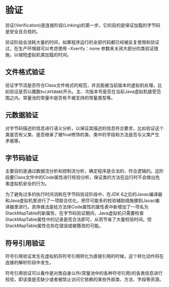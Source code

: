 # 验证

验证(Verification)是连接阶段(Linking)的第一步，它的目的是保证加载的字节码是安全且合规的。

验证阶段会消耗大量的时间，如果程序运行的全部代码都已经被反复使用和验证过，在生产环境就可以考虑使用 -Xverify：none 参数来关闭大部分的类验证措施，以缩短虚拟机类加载的时间。

## 文件格式验证

验证字节流是否符合Class文件格式的规范，并且能被当前版本的虚拟机处理。比如验证是否以魔数`0xCAFEBABE`开头。主、次版本号是否在当前Java虚拟机接受范围之内。常量池的常量中是否有不被支持的常量类型等。

## 元数据验证

对字节码描述的信息进行语义分析，以保证其描述的信息符合要求，比如验证这个类是否有父类、是否继承了被final修饰的类、类中的字段和方法是否与父类产生矛盾等。

## 字节码验证

主要目的是通过数据流分析和控制流分析，确定程序是合法的、符合逻辑的。这阶段要Class文件中的Code属性进行校验分析，保证类的方法在运行时不会做出危害虚拟机安全的行为。

为了避免过多的执行时间消耗在字节码验证阶段中，在JDK 6之后的Javac编译器和Java虚拟机里进行了一项联合优化，把尽可能多的校验辅助措施挪到Javac编译器里进行。具体做法是给方法体Code属性的属性表中新增加了一项名为StackMapTable的新属性，在字节码验证期间，Java虚拟机只需要检查StackMapTable属性中的记录是否合法即可，从而节省了大量校验时间。但StackMapTable属性也存在错误或被篡改的可能。

## 符号引用验证

符号引用验证发生在虚拟机将符号引用转化为直接引用的时候，这个转化动作将在连接的解析阶段中发生。

符号引用验证可以看作是对类自身以外(常量池中的各种符号引用)的各类信息进行校验，即该类是否缺少或者被禁止访问它依赖的某些外部类、方法、字段等资源。
